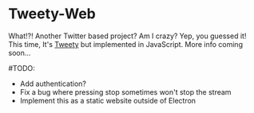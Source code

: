 # Tweety-Web
What!?! Another Twitter based project? Am I crazy? Yep, you guessed it! This time, It's [Tweety](https://github.com/ctcuff/Tweety) but implemented in JavaScript. More info coming soon...

#TODO:

* Add authentication?
* Fix a bug where pressing stop sometimes won't stop the stream
* Implement this as a static website outside of Electron
